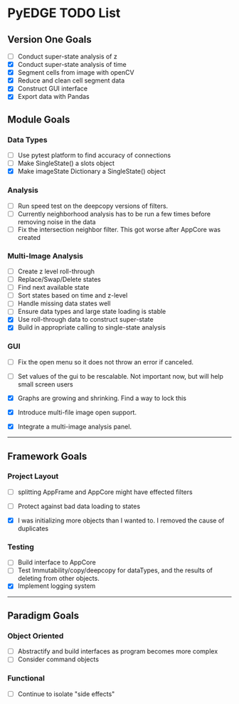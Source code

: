 # PyEDGE TODO List


## Version One Goals
- [ ] Conduct super-state analysis of z
- [x] Conduct super-state analysis of time
- [x] Segment cells from image with openCV
- [x] Reduce and clean cell segment data
- [x] Construct GUI interface
- [x] Export data with Pandas

## Module Goals
### Data Types
- [ ] Use pytest platform to find accuracy of connections
- [ ] Make SingleState() a slots object
- [x] Make imageState Dictionary a SingleState() object

### Analysis
- [ ] Run speed test on the deepcopy versions of filters.
- [ ] Currently neighborhood analysis has to be run a few times before removing noise in the data
- [ ] Fix the intersection neighbor filter. This got worse after AppCore was created

### Multi-Image Analysis
- [ ] Create z level roll-through
- [ ] Replace/Swap/Delete states
- [ ] Find next available state
- [ ] Sort states based on time and z-level
- [ ] Handle missing data states well
- [ ] Ensure data types and large state loading is stable
- [x] Use roll-through data to construct super-state
- [x] Build in appropriate calling to single-state analysis

### GUI
- [ ] Fix the open menu so it does not throw an error if canceled.
- [ ] Set values of the gui to be rescalable. Not important now, but will help small screen users
- [x] Graphs are growing and shrinking. Find a way to lock this
- [x] Introduce multi-file image open support.
- [x] Integrate a multi-image analysis panel.


- - -

## Framework Goals
### Project Layout
- [ ] splitting AppFrame and AppCore might have effected filters
- [ ] Protect against bad data loading to states
- [x] I was initializing more objects than I wanted to. I removed the cause of duplicates


### Testing
- [ ] Build interface to AppCore
- [ ] Test Immutability/copy/deepcopy for dataTypes, and the results of deleting from other objects.
- [x] Implement logging system

- - -

## Paradigm Goals
### Object Oriented
- [ ] Abstractify and build interfaces as program becomes more complex
- [ ] Consider command objects

### Functional
- [ ] Continue to isolate "side effects"